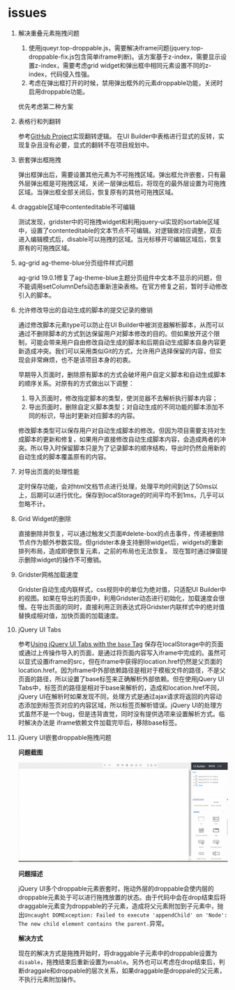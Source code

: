 # issues

1. 解决重叠元素拖拽问题
    1. 使用jqueyr.top-droppable.js，需要解决iframe问题(jquery.top-droppable-fix.js包含简单iframe判断)。该方案基于z-index，需要显示设置z-index，需要考虑grid widget和弹出框中相同元素设置不同的z-index，代码侵入性强。
    2. 考虑在弹出框打开的时候，禁用弹出框外的元素droppable功能，关闭时启用droppable功能。

    优先考虑第二种方案

2. 表格行和列翻转

    参考[GitHub Project](https://github.com/LMFinney/ag-grid-partial)实现翻转逻辑。
    在UI Builder中表格进行显式的反转，实现复杂且没有必要，显式的翻转不在项目规划中。

3. 嵌套弹出框拖拽

    弹出框弹出后，需要设置其他元素为不可拖拽区域。弹出框允许嵌套，只有最外层弹出框是可拖拽区域，关闭一层弹出框后，将现在的最外层设置为可拖拽区域。当弹出框全部关闭后，恢复原有的其他可拖拽区域。

4. draggable区域中contenteditable不可编辑

    测试发现，gridster中的可拖拽widget和利用jquery-ui实现的sortable区域中，设置了contenteditable的文本节点不可编辑。对逻辑做对应调整，双击进入编辑模式后，disable可以拖拽的区域。当光标移开可编辑区域后，恢复原有的可拖拽区域。

5. ag-grid ag-theme-blue分页组件样式问题

    ag-grid 19.0.1修复了ag-theme-blue主题分页组件中文本不显示的问题，但不能调用setColumnDefs动态重新渲染表格。在官方修复之前，暂时手动修改引入的脚本。

6. 允许修改导出的自动生成的脚本的提交记录的撤销

    通过修改脚本元素type可以防止在UI Builder中被浏览器解析脚本，从而可以通过不删除脚本的方式到达保留用户对脚本修改的目的。但如果放开这个限制，可能会带来用户自由修改自动生成的脚本和后期自动生成脚本自身内容更新造成冲突。我们可以采用类似Git的方式，允许用户选择保留的内容，但实现会非常麻烦，也不是该项目本身的初衷。

    早期导入页面时，删除原有脚本的方式会破坏用户自定义脚本和自动生成脚本的顺序关系。对原有的方式做出以下调整：

    1. 导入页面时，修改指定脚本的类型，使浏览器不去解析执行脚本内容；
    2. 导出页面时，删除自定义脚本类型；对自动生成的不同功能的脚本添加不同的标识，导出时更新对应脚本的内容。

    修改脚本类型可以保存用户对自动生成脚本的修改。但因为项目需要支持对生成脚本的更新和修复，如果用户直接修改自动生成脚本内容，会造成两者的冲突。所以导入时保留脚本只是为了记录脚本的顺序结构，导出时仍然会用新的自动生成的脚本覆盖原有的内容。

7. 对导出页面的处理性能

    定时保存功能，会对html文档节点进行处理，处理平均时间到达了50ms以上，后期可以进行优化。保存到localStorage的时间平均不到1ms，几乎可以忽略不计。

8. Grid Widget的删除

    直接删除并恢复，可以通过触发父页面#delete-box的点击事件，传递被删除节点作为额外参数实现。但gridster本身支持删除widget后，widgets的重新排列布局，造成即便恢复元素，之前的布局也无法恢复。
    现在暂时通过弹窗提示删除widget的操作不可撤销。

9. Gridster网格加载速度

    Gridster自动生成内联样式，css规则中的单位为绝对值，只适配UI Builder中的视图。如果在导出的页面中，利用Gridster动态进行初始化，加载速度会很慢。在导出页面的同时，直接利用正则表达式将Gridster内联样式中的绝对值替换成相对值，加快页面的加载速度。

10. jQuery UI Tabs

    参考[Using jQuery UI Tabs with the `base` Tag](https://www.tjvantoll.com/2013/02/17/using-jquery-ui-tabs-with-the-base-tag/)
    保存在localStorage中的页面或通过上传操作导入的页面，是通过将页面内容写入iframe中完成的。虽然可以显式设置iframe的src，但在iframe中获得的location.href仍然是父页面的location.href。因为iframe中外部依赖路径是相对于模板文件的路径，不是父页面的路径，所以设置了base标签来正确解析外部依赖。但在使用jQuery UI Tabs中，标签页的路径是相对于base来解析的，造成和location.href不同，jQuery UI在解析时如果发现不同，处理方式是通过ajax请求将返回的内容动态添加到标签页对应的内容区域，所以标签页解析错误。jQuery UI的处理方式虽然不是一个bug，但是违背直觉，同时没有提供选项来设置解析方式。临时解决办法是
    iframe依赖文件加载完毕后，移除base标签。

11. jQuery UI嵌套droppable拖拽问题

    **问题截图**

    ![Nested droppable drag error](./nested-droppable-drag-error.gif)

    **问题描述**

    jQuery UI多个droppable元素嵌套时，拖动外层的droppable会使内层的droppable元素处于可以进行拖拽放置的状态。由于代码中会在drop结束后将draggable元素变为droppable的子元素，造成将父元素附加到子元素中，抛出`Uncaught DOMException: Failed to execute 'appendChild' on 'Node': The new child element contains the parent.`异常。

    **解决方式**

    现在的解决方式是拖拽开始时，将draggable子元素中的droppable设置为`disable`，拖拽结束后重新设置为`enable`。另外也可以考虑在drop结束后，判断draggale和droppable的层次关系，如果draggable是droppale的父元素，不执行元素附加操作。
